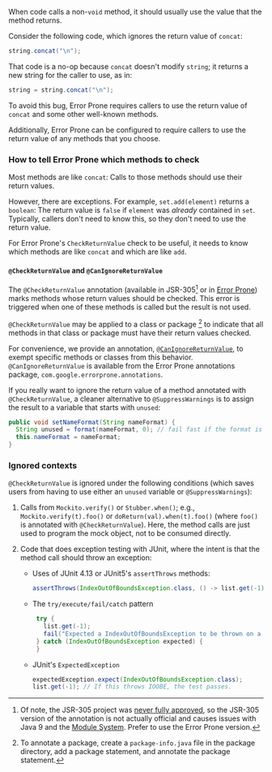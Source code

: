 When code calls a non-`void` method, it should usually use the value that the
method returns.

Consider the following code, which ignores the return value of `concat`:

```java
string.concat("\n");
```

That code is a no-op because `concat` doesn't modify `string`; it returns a new
string for the caller to use, as in:

```java
string = string.concat("\n");
```

To avoid this bug, Error Prone requires callers to use the return value of
`concat` and some other well-known methods.

Additionally, Error Prone can be configured to require callers to use the return
value of any methods that you choose.

### How to tell Error Prone which methods to check

Most methods are like `concat`: Calls to those methods should use their return
values.

However, there are exceptions. For example, `set.add(element)` returns a
`boolean`: The return value is `false` if `element` was *already* contained in
`set`. Typically, callers don't need to know this, so they don't need to use the
return value.

For Error Prone's `CheckReturnValue` check to be useful, it needs to know which
methods are like `concat` and which are like `add`.

#### `@CheckReturnValue` and `@CanIgnoreReturnValue`

The `@CheckReturnValue` annotation (available in JSR-305[^jsr] or in
[Error Prone][epcrv]) marks methods whose return values should be checked. This
error is triggered when one of these methods is called but the result is not
used.

[^jsr]: Of note, the JSR-305 project was [never fully approved][jsr305], so the
    JSR-305 version of the annotation is not actually official and causes
    issues with Java 9 and the [Module System][j9jsr305]. Prefer to use the
    Error Prone version.

`@CheckReturnValue` may be applied to a class or package [^package-info] to
indicate that all methods in that class or package must have their return values
checked.

For convenience, we provide an annotation, [`@CanIgnoreReturnValue`][epcirv], to
exempt specific methods or classes from this behavior. `@CanIgnoreReturnValue`
is available from the Error Prone annotations package,
`com.google.errorprone.annotations`.

[^package-info]: To annotate a package, create a
    `package-info.java` file in the package directory, add a package statement,
    and annotate the package statement.

If you really want to ignore the return value of a method annotated with
`@CheckReturnValue`, a cleaner alternative to `@SuppressWarnings` is to assign
the result to a variable that starts with `unused`:

```java
public void setNameFormat(String nameFormat) {
  String unused = format(nameFormat, 0); // fail fast if the format is bad or null
  this.nameFormat = nameFormat;
}
```


### Ignored contexts

`@CheckReturnValue` is ignored under the following conditions (which saves users
from having to use either an `unused` variable or `@SuppressWarnings`):

1.  Calls from `Mockito.verify()` or `Stubber.when()`; e.g.,
    `Mockito.verify(t).foo()` or `doReturn(val).when(t).foo()` (where `foo()` is
    annotated with `@CheckReturnValue`). Here, the method calls are just used to
    program the mock object, not to be consumed directly.

2.  Code that does exception testing with JUnit, where the intent is that the
    method call should throw an exception:

    *   Uses of JUnit 4.13 or JUnit5's `assertThrows` methods:

        ```java
        assertThrows(IndexOutOfBoundsException.class, () -> list.get(-1));
        ```

    *   The `try/execute/fail/catch` pattern

        ```java
         try {
           list.get(-1);
           fail("Expected a IndexOutOfBoundsException to be thrown on a negative index");
         } catch (IndexOutOfBoundsException expected) {
         }
        ```

    *   JUnit's `ExpectedException`

        ```java
        expectedException.expect(IndexOutOfBoundsException.class);
        list.get(-1); // If this throws IOOBE, the test passes.
        ```

[epcrv]: https://errorprone.info/api/latest/com/google/errorprone/annotations/CheckReturnValue.html
[epcirv]: https://errorprone.info/api/latest/com/google/errorprone/annotations/CanIgnoreReturnValue.html
[j9jsr305]: https://blog.codefx.org/java/jsr-305-java-9/
[jsr305]: https://jcp.org/en/jsr/detail?id=305

